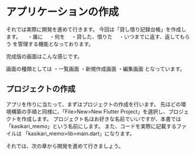 # アプリケーションの作成
それでは実際に開発を進めて行きます。
今回は「貸し借り記録台帳」を作成します。
　・誰に
　・何を
　・貸した、借りた
　・いつまでに返す、返してもらう
を管理する機能となっております。

完成版の画面はこんな感じです。
<!--
画像を貼り付ける
-->

画面の種類としては
・一覧画面
・新規作成画面
・編集画面
となっています。

## プロジェクトの作成
アプリを作りに当たって、まずはプロジェクトの作成を行います。
先ほどの環境構築の手順と同様に、「File>New>New Flutter Project」を選択し、プロジェクトを作成します。
プロジェクト名はお好きな名前でいいですが、本書では「kasikari_memo」という名前にします。
また、コードを実際に記載するファイルは
「kasikari_memo>lib>main.dart」になります。

それでは、次の章から開発を進めて行きましょう。
